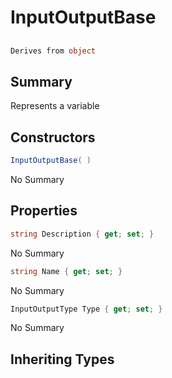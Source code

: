 # InputOutputBase

## 
```c#
Derives from object
```

## Summary

Represents a variable
## Constructors

```c#
InputOutputBase( ) 
```
No Summary
## Properties

```c#
string Description { get; set; } 
```
No Summary
```c#
string Name { get; set; } 
```
No Summary
```c#
InputOutputType Type { get; set; } 
```
No Summary
## Inheriting Types

